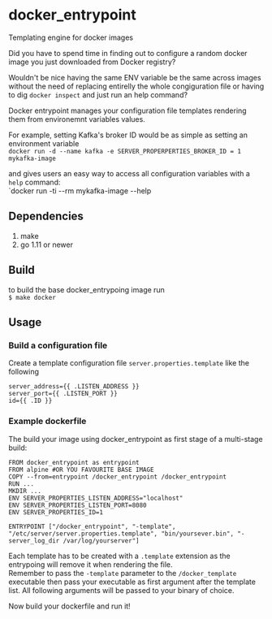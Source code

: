 # docker_entrypoint
Templating engine for docker images

Did you have to spend time in finding out to configure a random docker image you just downloaded from Docker registry?  

Wouldn't be nice having the same ENV variable be the same across images without the need of replacing entirelly the whole congiguration file or having to dig `docker inspect` and just run an help command?

Docker entrypoint manages your configuration file templates rendering them from environemnt variables values. 

For example, setting Kafka's broker ID would be as simple as setting an environment variable  
`docker run -d --name kafka -e SERVER_PROPERPERTIES_BROKER_ID = 1 mykafka-image`

and gives users an easy way to access all configuration variables with a `help` command:  
`docker run -ti --rm mykafka-image --help

## Dependencies
1. make 
2. go 1.11 or newer

## Build
to build the base docker_entrypoing image run  
`$ make docker`

## Usage
### Build a configuration file 
Create a template configuration file `server.properties.template` like the following  
```
server_address={{ .LISTEN_ADDRESS }}
server_port={{ .LISTEN_PORT }}
id={{ .ID }}
```
### Example dockerfile
The build your image using docker_entrypoint as first stage of a multi-stage build:  
```
FROM docker_entrypoint as entrypoint
FROM alpine #OR YOU FAVOURITE BASE IMAGE
COPY --from=entrypoint /docker_entrypoint /docker_entrypoint
RUN ...
MKDIR ...
ENV SERVER_PROPERTIES_LISTEN_ADDRESS="localhost"
ENV SERVER_PROPERTIES_LISTEN_PORT=8080
ENV SERVER_PROPERTIES_ID=1

ENTRYPOINT ["/docker_entrypoint", "-template", "/etc/server/server.properties.template", "bin/yoursever.bin", "-server_log_dir /var/log/yourserver"]
```
Each template has to be created with a `.template` extension as the entrypoing will remove it when rendering the file.  
Remember to pass the `-template` parameter to the `/docker_template` executable then pass your executable as first argument after the template list. All following arguments will be passed to your binary of choice.

Now build your dockerfile and run it!
